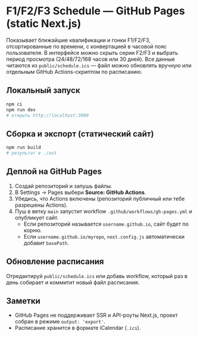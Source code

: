 # F1/F2/F3 Schedule — GitHub Pages (static Next.js)

Показывает ближайшие квалификации и гонки F1/F2/F3, отсортированные по времени, с конвертацией в часовой пояс пользователя.
В интерфейсе можно скрыть серии F2/F3 и выбрать период просмотра (24/48/72/168 часов или 30 дней).
Все данные читаются из `public/schedule.ics` — файл можно обновлять вручную или отдельным GitHub Actions-скриптом по расписанию.

## Локальный запуск
```bash
npm ci
npm run dev
# открыть http://localhost:3000
```

## Сборка и экспорт (статический сайт)
```bash
npm run build
# результат в ./out
```

## Деплой на GitHub Pages
1. Создай репозиторий и запушь файлы.
2. В Settings → Pages выбери **Source: GitHub Actions**.
3. Убедись, что Actions включены (репозиторий публичный или тебе разрешены Actions).
4. Пуш в ветку `main` запустит workflow `.github/workflows/gh-pages.yml` и опубликует сайт.
   - Если репозиторий называется `username.github.io`, сайт будет по корню.
   - Если `username.github.io/myrepo`, `next.config.js` автоматически добавит `basePath`.

## Обновление расписания
Отредактируй `public/schedule.ics` или добавь workflow, который раз в день собирает и коммитит новый файл расписания.

## Заметки
- GitHub Pages не поддерживает SSR и API-роуты Next.js, проект собран в режиме `output: 'export'`.
- Расписание хранится в формате iCalendar (`.ics`).
